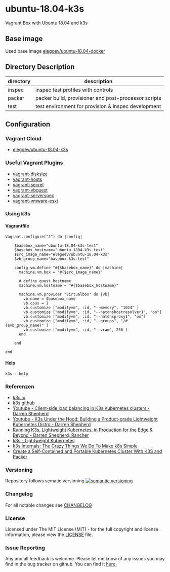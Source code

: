 # ubuntu-18.04-k3s

Vagrant Box with Ubuntu 18.04 and k3s

## Base image

Used base image [elegoev/ubuntu-18.04-docker](https://app.vagrantup.com/elegoev/boxes/ubuntu-18.04-docker)

## Directory Description

| directory | description                                          |
|-----------|------------------------------------------------------|
| inspec    | inspec test profiles with controls                   |
| packer    | packer build, provisioner and post-processor scripts |
| test      | test environment for provision & inspec development  |

## Configuration

### Vagrant Cloud

- [elegoev/ubuntu-18.04-k3s](https://app.vagrantup.com/elegoev/boxes/ubuntu-18.04-k3s)

### Useful Vagrant Plugins

- [vagrant-disksize](https://github.com/sprotheroe/vagrant-disksize)
- [vagrant-hosts](https://github.com/oscar-stack/vagrant-hosts)
- [vagrant-secret](https://github.com/tcnksm/vagrant-secret)
- [vagrant-vbguest](https://github.com/dotless-de/vagrant-vbguest)
- [vagrant-serverspec](https://github.com/vvchik/vagrant-serverspec)
- [vagrant-vmware-esxi](https://github.com/josenk/vagrant-vmware-esxi)

### Using k3s

#### Vagrantfile

    Vagrant.configure("2") do |config|

        $basebox_name="ubuntu-18.04-k3s-test"
        $basebox_hostname="ubuntu-1804-k3s-test"
        $src_image_name="elegoev/ubuntu-18.04-k3s"
        $vb_group_name="basebox-k3s-test"

        config.vm.define "#{$basebox_name}" do |machine|
          machine.vm.box = "#{$src_image_name}"
    
          # define guest hostname
          machine.vm.hostname = "#{$basebox_hostname}"

          machine.vm.provider "virtualbox" do |vb|
            vb.name = $basebox_name
            vb.cpus = 1
            vb.customize ["modifyvm", :id, "--memory", "1024" ]
            vb.customize ["modifyvm", :id, "--natdnshostresolver1", "on"]
            vb.customize ["modifyvm", :id, "--natdnsproxy1", "on"]
            vb.customize ["modifyvm", :id, "--groups", "/#{$vb_group_name}" ]
            vb.customize ["modifyvm", :id, "--vram", 256 ]
          end

        end   

    end

#### Help

    k3s --help

### Referenzen

- [k3s.io](https://k3s.io/)
- [k3s github](https://github.com/rancher/k3s)
- [Youtube - Client-side load balancing in K3s Kubernetes clusters - Darren Shepherd](https://www.youtube.com/watch?v=1Fet0qZdQrM&feature=push-fr&attr_tag=CHXdTQwrjrGmVaZI%3A6)
- [Youtube - K3s Under the Hood: Building a Product-grade Lightweight Kubernetes Distro - Darren Shepherd](https://www.youtube.com/watch?v=-HchRyqNtkU)
- [Running K3s, Lightweight Kubernetes, in Production for the Edge & Beyond - Darren Shepherd, Rancher](https://www.youtube.com/watch?v=aR12Oij4CYw)
- [k3s - Lightweight Kubernetes](https://k3s.io/)
- [k3s Internals: The Crazy Things We Do To Make k8s Simple](https://www.youtube.com/watch?utm_campaign=Kubernetes+Master+Class+Training+Series&utm_medium=email&_hsmi=106166717&_hsenc=p2ANqtz-9nojjUWpAqIUUAjneyQ_T2n9iUg9bp8v1SUbHJSCAHPxxNm6jjVSqUfSST8SdPH3WzNtaDdQoRM13e4QCsEJ5Y1eAOaA&utm_content=106166717&utm_source=hs_email&v=k58WnbKmjdA&feature=youtu.be)
- [Create a Self-Contained and Portable Kubernetes Cluster With K3S and Packer](https://medium.com/better-programming/create-a-self-contained-and-portable-kubernetes-cluster-with-k3s-and-packer-16aa43899e2f)


### Versioning

Repository follows sematic versioning  [![semantic versioning](https://img.shields.io/badge/semver-2.0.0-green.svg)](http://semver.org)

### Changelog

For all notable changes see [CHANGELOG](https://github.com/elegoev/basebox-ubuntu-18.04-k3s/blob/master/CHANGELOG.md)

### License

Licensed under The MIT License (MIT) - for the full copyright and license information, please view the [LICENSE](https://github.com/elegoev/basebox-ubuntu-18.04-k3s/blob/master/LICENSE) file.

### Issue Reporting

Any and all feedback is welcome.  Please let me know of any issues you may find in the bug tracker on github. You can find it [here.](https://github.com/elegoev/basebox-ubuntu-18.04-k3s/issues)
